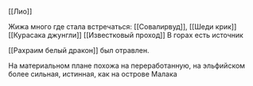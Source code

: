 [[Лио]]

Жижа много где стала встречаться: 
[[Совалирвуд]], [[Шеди крик]]
[[Курасака джунгли]]
[[Известковый проход]]
В горах есть источник

[[Рахраим белый дракон]] был отравлен.

На материальном плане похожа на переработанную, на эльфийском более сильная, истинная, как на острове Малака
